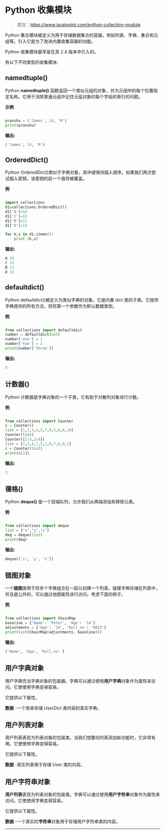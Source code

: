 # Python 收集模块

> 原文：<https://www.javatpoint.com/python-collection-module>

Python 集合模块被定义为用于存储数据集合的容器，例如列表、字典、集合和元组等。引入它是为了改进内置收集容器的功能。

Python 收集模块最早是在其 2.4 版本中引入的。

有以下不同类型的收集模块:

## namedtuple()

Python **namedtuple()** 函数返回一个类似元组的对象，并为元组中的每个位置指定名称。它用于消除普通元组中记住元组对象的每个字段的索引的问题。

**示例**

```py

pranshu = ('James', 24, 'M')  
print(pranshu)  

```

**输出:**

```py
('James', 24, 'M')

```

## OrderedDict()

Python OrderedDict()类似于字典对象，其中键保持插入顺序。如果我们再次尝试插入密钥，该密钥的前一个值将被覆盖。

**例**

```py

import collections  
d1=collections.OrderedDict()  
d1['A']=10  
d1['C']=12  
d1['B']=11  
d1['D']=13  

for k,v in d1.items():  
    print (k,v)  

```

**输出:**

```py
A 10
C 12
B 11
D 13

```

## defaultdict()

Python defaultdict()被定义为类似字典的对象。它是内置 dict 类的子类。它提供字典提供的所有方法，但将第一个参数作为默认数据类型。

**例**

```py

from collections import defaultdict    
number = defaultdict(int)    
number['one'] = 1    
number['two'] = 2    
print(number['three'])  

```

**输出:**

```py
0

```

## 计数器()

Python 计数器是字典对象的一个子类，它有助于对散列对象进行计数。

**例**

```py

from collections import Counter    
c = Counter()  
list = [1,2,3,4,5,7,8,5,9,6,10]    
Counter(list)  
Counter({1:5,2:4})    
list = [1,2,4,7,5,1,6,7,6,9,1]    
c = Counter(list)    
print(c[1])   

```

**输出:**

```py
3

```

## 德格()

Python **deque()** 是一个双端队列，允许我们从两端添加和移除元素。

**例**

```py

from collections import deque  
list = ["x","y","z"]  
deq = deque(list)  
print(deq)  

```

**输出:**

```py
deque(['x', 'y', 'z'])

```

## 链图对象

一个**链图**类用于将多个字典组合在一起以创建一个列表。链接字典存储在列表中，并且是公共的，可以通过地图属性进行访问。考虑下面的例子。

**例**

```py

from collections import ChainMap
baseline = {'Name': 'Peter', 'Age': '14'}
adjustments = {'Age': '14', 'Roll_no': '0012'}
print(list(ChainMap(adjustments, baseline)))

```

**输出:**

```py
['Name', 'Age', 'Roll_no' ]

```

## 用户字典对象

用户字典充当字典对象的包装器。字典可以通过使用**用户字典**对象作为属性来访问。它使使用字典变得容易。

它提供以下属性。

**数据** -一个用来存储 UserDict 类内容的真实字典。

## 用户列表对象

用户列表表现为列表对象的包装类。当我们想要向列表添加新功能时，它非常有用。它使使用字典变得容易。

它提供以下属性。

**数据** -真实列表用于存储 User 类的内容。

## 用户字符串对象

**用户列表**表现为列表对象的包装类。字典可以通过使用**用户字符串**对象作为属性来访问。它使使用字典变得容易。

它提供以下属性。

**数据** -一个真实的**字符串**对象用于存储用户字符串类的内容。

* * *